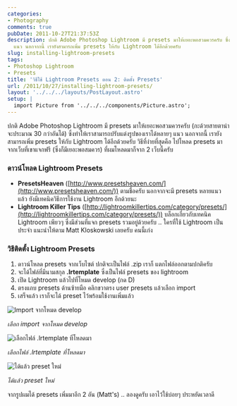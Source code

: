 ```yaml
---
categories:
- Photography
comments: true
pubDate: 2011-10-27T21:37:53Z
description: ปกติ Adobe Photoshop Lightroom มี presets มาให้เยอะพอสวมควรครับ ซึ่งทำให้เราสามารถปรับแต่งรูปของเราได้หลายๆ
  แนว นอกจากนี้ เรายังสามารถเพิ่ม presets ให้กับ Lightroom ได้อีกด้วยครับ
slug: installing-lightroom-presets
tags:
- Photoshop Lightroom
- Presets
title: 'วิธีใช้ Lightroom Presets ตอน 2: ติดตั้ง Presets'
url: /2011/10/27/installing-lightroom-presets/
layout: '../../../layouts/PostLayout.astro'
setup: |
  import Picture from '../../../components/Picture.astro';
---
```


ปกติ Adobe Photoshop Lightroom มี presets มาให้เยอะพอสวมควรครับ (กะด้วยสายตาน่าจะประมาณ 30 กว่าอันได้) ซึ่งทำให้เราสามารถปรับแต่งรูปของเราได้หลายๆ แนว นอกจากนี้ เรายังสามารถเพิ่ม presets ให้กับ Lightroom ได้อีกด้วยครับ วิธีที่ง่ายที่สุดคือ ไปโหลด presets มาจากเว็บที่เขาแจกฟรี (ซึ่งก็มีเยอะพอสมควร) ที่ผมโหลดมาก็จาก 2 เว็บนี้ครับ

### ดาวน์โหลด Lightroom Presets

* **PresetsHeaven** ([http://www.presetsheaven.com/](http://www.presetsheaven.com/)) ตามชื่อครับ นอกจากจะมี presets หลายแนวแล้ว ยังมีเทคนิควิธีการใช้งาน Lightroom อีกด้วยนะ
* **Lightroom Killer Tips** ([http://lightroomkillertips.com/category/presets/](http://lightroomkillertips.com/category/presets/)) บล็อกเกี่ยวกับเทคนิค Lightroom เพียวๆ ซึ่งมีส่วนที่แจก presets รวมอยู่ด้วยครับ .. ใครที่ใช้ Lightroom เป็นประจำ แนะนำให้ตาม Matt Kloskowski เลยครับ คนนี้เก่ง


### วิธีติดตั้ง Lightroom Presets

1. ดาวน์โหลด presets จากเว็บไซต์ ปกติจะเป็นไฟล์ .zip เราก็ แตกไฟล์ออกตามปกติครับ
2. จะได้ไฟล์ที่มีนามสกุล **.lrtemplate** ซึ่งเป็นไฟล์ presets ของ lightroom
3. เปิด Lightroom แล้วไปที่โหมด develop (กด D)
4. ตรงแถบ presets ด้านซ้ายมือ คลิกขวาตรง user presets แล้วเลือก import
5. เสร็จแล้ว เราก็จะได้ preset ไว้พร้อมใช้งานเพิ่มแล้ว


![Import จากโหมด develop](https://files.armno.in.th/uploads/2011/10/import.jpg)

<i>เลือก import จากโหมด develop</i>

![เลือกไฟล์ .lrtemplate ที่โหลดมา](https://files.armno.in.th/uploads/2011/10/select_files.jpg)

<i>เลือกไฟล์ .lrtemplate ที่โหลดมา</i>

![ได้แล้ว preset ใหม่](https://files.armno.in.th/uploads/2011/10/finished.jpg)

<i>ได้แล้ว preset ใหม่</i>

จากรูปผมได้ presets เพิ่มมาอีก 2 อัน (Matt's) .. ลองดูครับ เอาไว้ใช้บ่อยๆ ประหยัดเวลาดี
